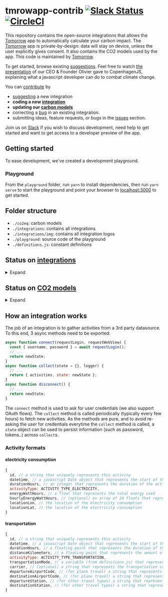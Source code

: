 # tmrowapp-contrib [![Slack Status](http://slack.tmrow.com/badge.svg)](http://slack.tmrow.com) [![CircleCI](https://circleci.com/gh/tmrowco/tmrowapp-contrib.svg?style=shield)](https://circleci.com/gh/tmrowco/tmrowapp-contrib)

This repository contains the open-source integrations that allows the [Tomorrow](https://www.tmrow.com) app to automatically calculate your carbon impact. The [Tomorrow](https://www.tmrow.com) app is private-by-design: data will stay on device, unless the user explicitly gives consent.
It also contains the CO2 models used by the app.
This code is maintained by [Tomorrow](https://www.tmrow.com).

To get started, browse existing [suggestions](https://github.com/tmrowco/tmrowapp-contrib/issues). Feel free to watch [the presentation](https://www.youtube.com/watch?v=keOPXD-ojWY) of our CEO & Founder Olivier gave to CopenhagenJS, explaining what a javascript developer can do to combat climate change.

You can [contribute](#contribute) by
- [suggesting](https://github.com/tmrowco/tmrowapp-contrib/issues/new) a new integration
- **coding a new [integration](https://github.com/tmrowco/tmrowapp-contrib/tree/master/integrations)**
- **updating our [carbon models](https://github.com/tmrowco/tmrowapp-contrib/tree/master/co2eq)**
- correcting a [bug](https://github.com/tmrowco/tmrowapp-contrib/issues) in an existing integration.
- submitting ideas, feature requests, or bugs in the [issues](https://github.com/tmrowco/tmrowapp-contrib/issues/new) section.

Join us on [Slack](https://slack.tmrow.com) if you wish to discuss development, need help to get started and want to get access to a developer preview of the app.


## Getting started
To ease development, we've created a development playground.

### Playground
From the `playground` folder, run `yarn` to install dependencies, then run `yarn serve` to start the playground and point your browser to [localhost:3000](http://localhost:3000) to get started.


## Folder structure
- `./co2eq`: carbon models
- `./integrations`: contains all integrations
- `./integrations/img`: contains all integration logos
- `./playground`: source code of the playground
- `./definitions.js`: constant definitions


## Status on [integrations](https://github.com/tmrowco/tmrowapp-contrib/tree/master/integrations)

<details><summary>Expand</summary>

### Transportation

#### Manual
The app let's you input trips manually by distance or time and transportation mode, and amount of passengers for a car trip.

#### Automated
- Automated Activity tracking
- Tripit
- Uber (contributor:[willtonkin](https://github.com/willtonkin))
- Ryanair (contributor:[lauvrenn](https://github.com/lauvrenn))
- Rejsekort

Help us out with an integration and CO2 models. Check what [we think makes a great integration!](https://tmrow.slite.com/api/s/note/8LLSWazeBZZyS4BEQiLTnJ/What-makes-a-great-integration-for-Tomorrow)

### Utilities

#### Manual
Working on it.

#### Automated
- Sense (contributor:[snarfed](https://github.com/snarfed))
- Linky (contributor:[bokub](https://github.com/bokub))
- Barry
- Renault Zoé

Help us out with an integration and CO2 models. Check what [we think makes a great integration!](https://tmrow.slite.com/api/s/note/8LLSWazeBZZyS4BEQiLTnJ/What-makes-a-great-integration-for-Tomorrow)

### Groceries
#### Manual
The app let's you input meals manually by type of food. Help us out with more CO2 models!

#### Automated
Nothing yet! Help us out with an integration and CO2 models. Check what [we think makes a great integration!](https://tmrow.slite.com/api/s/note/8LLSWazeBZZyS4BEQiLTnJ/What-makes-a-great-integration-for-Tomorrow)

### Others
#### Manual
Working on it.

#### Automated
Nothing yet! Help us out with an integration and CO2 models. Check what [we think makes a great integration!](https://tmrow.slite.com/api/s/note/8LLSWazeBZZyS4BEQiLTnJ/What-makes-a-great-integration-for-Tomorrow)
</details>

## Status on [CO2 models](https://github.com/tmrowco/tmrowapp-contrib/tree/master/integrations)

<details><summary>Expand</summary>
Our CO2 models sources can be checked by anyone [here](https://github.com/tmrowco/tmrowapp-contrib/tree/master/integrations). Help us out with more and more precise models.
</details>

## How an integration works
The job of an integration is to gather activities from a 3rd party datasource.
To this end, 3 async methods need to be exported:

```javascript
async function connect(requestLogin, requestWebView) {
  const { username, password } = await requestLogin();
  // ...
  return newState;
}
async function collect(state = {}, logger) {
  // ...
  return { activities, state: newState };
}
async function disconnect() {
  // ...
  return newState;
}
```

The `connect` method is used to ask for user credentials (we also support OAuth flows).
The `collect` method is called periodically (typically every few hours) to fetch new activities.
As the methods are pure, and to avoid re-asking the user for credentials everytime the `collect` method is called, a `state` object can be used to persist information (such as password, tokens..) across `collect`s.

### Activity formats
#### electricity consumption
```javascript
{
  id, // a string that uniquely represents this activity
  datetime, // a javascript Date object that represents the start of the activity
  durationHours, // an integer that represents the duration of the activity
  activityType: ACTIVITY_TYPE_ELECTRICITY,
  energyWattHours, // a float that represents the total energy used
  hourlyEnergyWattHours, // (optional) an array of 24 floats that represent the hourly metering values
  locationLon, // the location of the electricity consumption
  locationLat, // the location of the electricity consumption
}
```
#### transportation
```javascript
{
  id, // a string that uniquely represents this activity
  datetime, // a javascript Date object that represents the start of the activity
  durationHours, // a floating point that represents the duration of the activity in decimal hours
  distanceKilometers, // a floating point that represents the amount of kilometers traveled
  activityType: ACTIVITY_TYPE_TRANSPORTATION,
  transportationMode, // a variable (from definitions.js) that represents the transportation mode
  carrier, // (optional) a string that represents the transportation company
  departureAirportCode, // (for plane travel) a string that represents the departure airport, IATA code
  destinationAirportCode, // (for plane travel) a string that represents the final destination airport, IATA code
  departureStation, // (for other travel types) a string that represents the original starting point
  destinationStation, // (for other travel types) a string that represents the final destination
}
```
